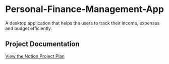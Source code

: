 # Personal-Finance-Management-App
A desktop application that helps the users to track their income, expenses and budget efficiently. 

## Project Documentation
[View the Notion Project Plan](https://www.notion.so/Personal-Finance-Management-Application-1baaddb0648880eca635c8c6505d12cb)

